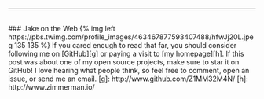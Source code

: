 - - - - -
<br>
### Jake on the Web
{% img left https://pbs.twimg.com/profile_images/463467877593407488/hfwJj20L.jpeg 135 135 %}
If you cared enough to read that far, you should consider following me on
[GitHub][g] or paying a visit to [my homepage][h]. If this post was about one of
my open source projects, make sure to star it on GitHub! I love hearing what
people think, so feel free to comment, open an issue, or send me an email.
 [g]: http://www.github.com/Z1MM32M4N/
 [h]: http://www.zimmerman.io/
